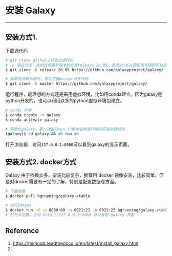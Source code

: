 # 安装 Galaxy



---

## 安装方式1.

下载源代码

```bash
# git clone github上托管的源代码
# -b 指定分支，比如目前最新版本的分支release_20.05，追求stable稳定发布版的可以选择这个分支
$ git clone -b release_20.05 https://github.com/galaxyproject/galaxy/

# 如果尝试新功能的，可以下载master分支代码
$ git clone -b master https://github.com/galaxyproject/galaxy/
```

运行程序，最理想的方式还是采用虚拟环境，比如用conda建立。因为galaxy是python开发的，也可以利用众多的python虚拟环境包建立。

```bash
# conda 环境
$ conda create -n galaxy
$ conda activate galaxy

# 初始化galaxy，第一次运行run.sh脚本会检查环境并安装依赖软件
(galaxy)$ cd galaxy && sh run.sh
```

打开浏览器，访问`127.0.0.1:8080`可以看到galaxy的显示页面。

## 安装方式2. docker方式

Galaxy 由于依赖众多，安装比较复杂，推荐用 docker 镜像安装，比较简单。但是对docker需要有一定的了解，特别是配置数据卷方面。

```bash
# 下载镜像
$ docker pull bgruening/galaxy-stable

# 运行images
$ docker run -d -p 8080:80 -p 8021:21 -p 8022:22 bgruening/galaxy-stable
# 打开浏览器，访问 http://127.0.0.1:8080 可以看到 galaxy 界面
```





## Reference

1. https://mimodd.readthedocs.io/en/latest/install_galaxy.html
2.
